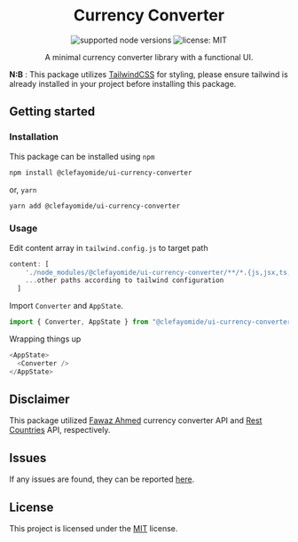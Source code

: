 <div align="center">
<h1>Currency Converter</h1>

![supported node versions](https://img.shields.io/badge/node%20v-16.x%20%7C%2017.x%20%7C%2018.x-blue)
![license: MIT](https://img.shields.io/npm/l/react.svg)

<p>A minimal currency converter library with a functional UI.</p>
</div>

**N:B** : This package utilizes [TailwindCSS](https://tailwindcss.com/) for styling, please ensure tailwind is already installed in your project before installing this package.

## Getting started

### Installation

This package can be installed using `npm`

```bash
npm install @clefayomide/ui-currency-converter
```

or, `yarn`

```bash
yarn add @clefayomide/ui-currency-converter
```

### Usage

Edit content array in `tailwind.config.js` to target path

```javascript
content: [
    './node_modules/@clefayomide/ui-currency-converter/**/*.{js,jsx,ts,tsx}'
    ...other paths according to tailwind configuration
  ]
```

Import `Converter` and `AppState`.

```javascript
import { Converter, AppState } from "@clefayomide/ui-currency-converter";
```

Wrapping things up

```javascript
<AppState>
  <Converter />
</AppState>
```

## Disclaimer

This package utilized [Fawaz Ahmed](https://github.com/fawazahmed0/currency-api#readme) currency converter API and [Rest Countries](https://restcountries.com/v3.1/all) API, respectively.

## Issues

If any issues are found, they can be reported [here](https://github.com/clefayomide/ui-currency-converter-library/issues).

## License

This project is licensed under the [MIT](LICENSE) license.


